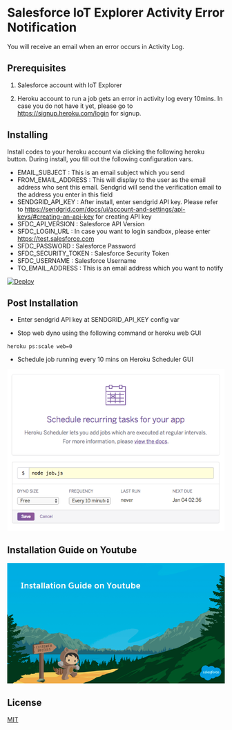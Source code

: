 # Salesforce IoT Explorer Activity Error Notification

You will receive an email when an error occurs in Activity Log.

## Prerequisites

1. Salesforce account with IoT Explorer

2. Heroku account to run a job gets an error in activity log every 10mins. In case you do not have it yet, please go to https://signup.heroku.com/login for signup.


## Installing

Install codes to your heroku account via clicking the following heroku button. During install, you fill out the following configuration vars.

* EMAIL_SUBJECT : This is an email subject which you send
* FROM_EMAIL_ADDRESS : This will display to the user as the email address who sent this email. Sendgrid will send the verification email to the address you enter in this field
* SENDGRID_API_KEY : After install, enter sendgrid API key. Please refer to https://sendgrid.com/docs/ui/account-and-settings/api-keys/#creating-an-api-key for creating API key
* SFDC_API_VERSION : Salesforce API Version
* SFDC_LOGIN_URL : In case you want to login sandbox, please enter https://test.salesforce.com
* SFDC_PASSWORD : Salesforce Password
* SFDC_SECURITY_TOKEN : Salesforce Security Token
* SFDC_USERNAME : Salesforce Username
* TO_EMAIL_ADDRESS : This is an email address which you want to notify


[![Deploy](https://www.herokucdn.com/deploy/button.svg)](https://heroku.com/deploy)

## Post Installation

* Enter sendgrid API key at SENDGRID_API_KEY config var

* Stop web dyno using the following command or heroku web GUI
```
heroku ps:scale web=0
```
* Schedule job running every 10 mins on Heroku Scheduler GUI

![](screen_shot_scheduler.png)


## Installation Guide on Youtube

[![Youtube Link](installation_guide_youtube.png)](https://www.youtube.com/watch?v=ypszUB7zzTk)

## License
[MIT](https://choosealicense.com/licenses/mit/)